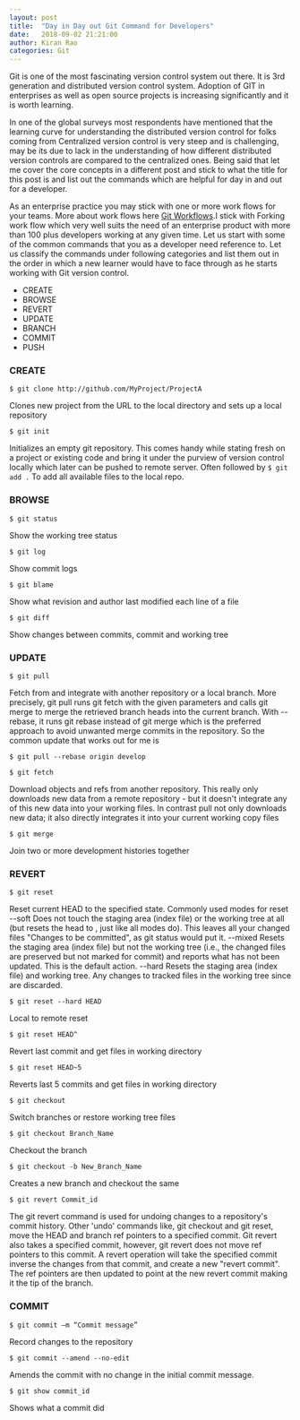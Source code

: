 ```yaml
---
layout: post
title:  "Day in Day out Git Command for Developers"
date:   2018-09-02 21:21:00
author: Kiran Rao
categories: Git
---
```




Git is one of the most fascinating version control system out there. It is 3rd generation and distributed version control system.  Adoption of GIT in enterprises as well as open source projects is increasing significantly and it is worth learning.  

In one of the global surveys most respondents have mentioned that the learning curve for understanding the distributed version control for folks coming from Centralized version control is very steep and is challenging, may be its due to lack in the understanding of how different distributed version controls are compared to the centralized ones.  Being said that let me cover the core concepts in a different post and stick to what the title for this post is and list out the commands which are helpful for day in and out for a developer.

As an enterprise practice you may stick with one or more work flows for your teams. More about work flows here [Git Workflows].I stick with Forking work flow which very well suits the need of an enterprise product with more than 100 plus developers working at any given time. Let us start with some of the common commands that you as a developer need reference to.
Let us classify the commands under following categories and list them out in the order in which a new learner would have to face through as he starts working with Git version control.


- CREATE
- BROWSE
- REVERT
- UPDATE
- BRANCH
- COMMIT 
- PUSH

### CREATE
<pre><code class="hljs bash">$ git clone http://github.com/MyProject/ProjectA </code></pre>
Clones new project from the URL to the local directory and sets up a local repository

<pre><code class="hljs bash">$ git init </code></pre>
Initializes an empty git repository. This comes handy while stating fresh on a project or existing code and bring it under the purview of version control locally which later can be pushed to remote server. Often followed by <code>$ git add .</code>   To add all available files to the local repo.

### BROWSE

<pre><code class="hljs bash">$ git status </code></pre>
Show the working tree status
<pre><code class="hljs bash">$ git log</code></pre>
 Show commit logs 
<pre><code class="hljs bash">$ git blame </code></pre>
Show what revision and author last modified each line of a file
<pre><code class="hljs bash">$ git diff </code></pre>
Show changes between commits, commit and working tree 


### UPDATE

<pre><code class="hljs bash">$ git pull</code></pre>
Fetch from and integrate with another repository or a local branch. More precisely, git pull runs git fetch with the given parameters and calls git merge to merge the retrieved branch heads into the current branch. With --rebase, it runs git rebase instead of git merge which is the preferred approach to avoid unwanted merge commits in the repository. So the common update that works out for me is 
<pre><code class="hljs bash">$ git pull --rebase origin develop   </code></pre>

<pre><code class="hljs bash">$ git fetch</code></pre>
Download objects and refs from another repository. This really only downloads new data from a remote repository - but it doesn't integrate any of this new data into your working files. In contrast pull not only downloads new data; it also directly integrates it into your current working copy files	
<pre><code class="hljs bash">$ git merge</code></pre>
Join two or more development histories together

### REVERT

<pre><code class="hljs bash">$ git reset</code></pre>
Reset current HEAD to the specified state. Commonly used modes for reset 
--soft
Does not touch the staging area (index file) or the working tree at all (but resets the head to <commit>, just like all modes do). This leaves all your changed files "Changes to be committed", as git status would put it.
--mixed
Resets the staging area (index file) but not the working tree (i.e., the changed files are preserved but not marked for commit) and reports what has not been updated. This is the default action.
--hard
Resets the staging area (index file) and working tree. Any changes to tracked files in the working tree since <commit> are discarded.
<pre><code class="hljs bash">$ git reset --hard HEAD</code></pre>  
Local to remote reset
<pre><code class="hljs bash">$ git reset HEAD^  </code></pre>
Revert last commit and get files in working directory
<pre><code class="hljs bash">$ git reset HEAD~5  </code></pre>
Reverts last 5 commits and get files in working directory
<pre><code class="hljs bash">$ git checkout</code></pre>
Switch branches or restore working tree files
<pre><code class="hljs bash">$ git checkout Branch_Name</code></pre>
Checkout the branch
<pre><code class="hljs bash">$ git checkout -b New_Branch_Name</code></pre>
Creates a new branch and checkout the same
<pre><code class="hljs bash">$ git revert Commit_id</code></pre>
The git revert command is used for undoing changes to a repository's commit history. Other 'undo' commands like, git checkout and git reset, move the HEAD and branch ref pointers to a specified commit. Git revert also takes a specified commit, however, git revert does not move ref pointers to this commit. A revert operation will take the specified commit
inverse the changes from that commit, and create a new "revert commit". The ref pointers are then updated to point at the new revert commit making it the tip of the branch.

### COMMIT 
<pre><code class="hljs bash">$ git commit –m “Commit message”</code></pre>
 Record changes to the repository
<pre><code class="hljs bash">$ git commit --amend --no-edit</code></pre>
Amends the commit with no change in the initial commit message.
<pre><code class="hljs bash">$ git show commit_id</code></pre>
Shows what a commit did




[Git Workflows]:      https://www.atlassian.com/git/tutorials/comparing-workflows